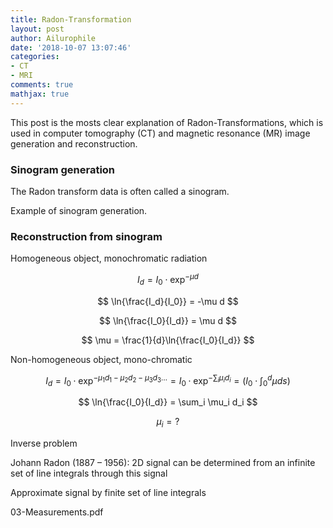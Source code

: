 ```yaml
---
title: Radon-Transformation
layout: post
author: Ailurophile
date: '2018-10-07 13:07:46'
categories:
- CT
- MRI
comments: true
mathjax: true
---
```


This post is the mosts clear explanation of Radon-Transformations, which is used in computer tomography (CT) and magnetic resonance (MR) image generation and reconstruction.
<!--more-->

### Sinogram generation

The Radon transform data is often called a sinogram.

Example of sinogram generation.


### Reconstruction from sinogram

Homogeneous object, monochromatic radiation 

$$ I_d = I_0 \cdot \exp^{-\mu d} $$

$$ \ln{\frac{I_d}{I_0}} = -\mu d $$

$$ \ln{\frac{I_0}{I_d}} = \mu d $$

$$ \mu = \frac{1}{d}\ln{\frac{I_0}{I_d}} $$

Non-homogeneous object, mono-chromatic

$$ I_d = I_0 \cdot \exp^{-\mu_1 d_1-\mu_2 d_2-\mu_3 d_3 \dots} = I_0 \cdot \exp^{-\sum_i \mu_i d_i} = ( I_0 \cdot \int_0^d \mu ds ) $$

$$ \ln{\frac{I_0}{I_d}} = \sum_i \mu_i d_i $$

$$ \mu_i = ? $$

Inverse problem

Johann Radon (1887 – 1956): 2D signal can be determined from an infinite set of line integrals through this signal

Approximate signal by finite set of line integrals

03-Measurements.pdf
